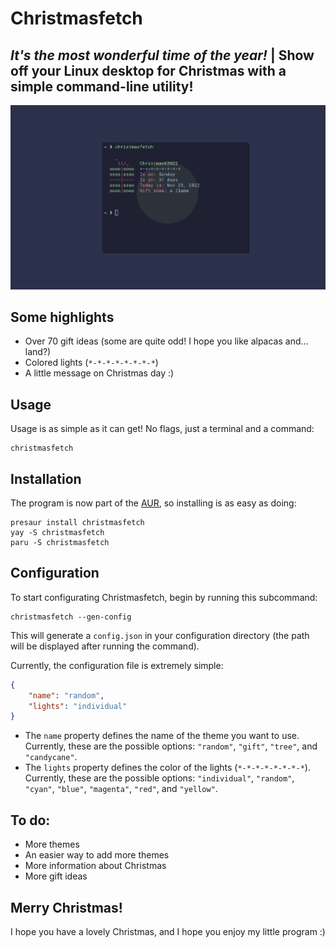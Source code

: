 # Christmasfetch
## *It's the most wonderful time of the year!* | Show off your Linux desktop for Christmas with a simple command-line utility!

![screenshot](assets/screenshot.png)

## Some highlights
- Over 70 gift ideas (some are quite odd! I hope you like alpacas and... land?)
- Colored lights (`*-*-*-*-*-*-*-*`)
- A little message on Christmas day :)

## Usage
Usage is as simple as it can get! No flags, just a terminal and a command:
```
christmasfetch
```

## Installation
The program is now part of the [AUR](https://aur.archlinux.org/packages/christmasfetch), so installing is as easy as doing:
```
presaur install christmasfetch
yay -S christmasfetch
paru -S christmasfetch
```

## Configuration
To start configurating Christmasfetch, begin by running this subcommand:
```
christmasfetch --gen-config
```
This will generate a `config.json` in your configuration directory (the path will be displayed after running the command).

Currently, the configuration file is extremely simple:
```json
{
    "name": "random",
    "lights": "individual"
}
```
- The `name` property defines the name of the theme you want to use. Currently, these are the possible options: `"random"`, `"gift"`, `"tree"`, and `"candycane"`.
- The `lights` property defines the color of the lights (`*-*-*-*-*-*-*-*`). Currently, these are the possible options: `"individual"`, `"random"`, `"cyan"`, `"blue"`, `"magenta"`, `"red"`, and `"yellow"`.


## To do:
- More themes
- An easier way to add more themes
- More information about Christmas
- More gift ideas

## Merry Christmas!
I hope you have a lovely Christmas, and I hope you enjoy my little program :)

